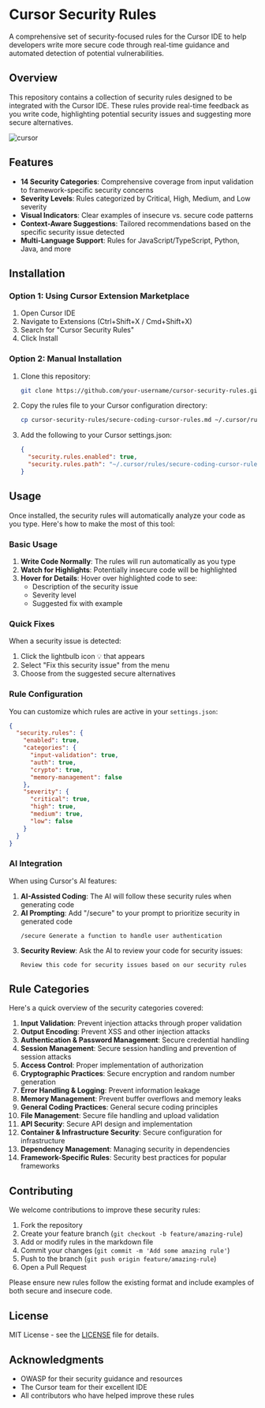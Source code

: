 # Cursor Security Rules

A comprehensive set of security-focused rules for the Cursor IDE to help developers write more secure code through real-time guidance and automated detection of potential vulnerabilities.

## Overview

This repository contains a collection of security rules designed to be integrated with the Cursor IDE. These rules provide real-time feedback as you write code, highlighting potential security issues and suggesting more secure alternatives.

![cursor](https://github.com/user-attachments/assets/ddac1220-f8f8-4df4-b53d-07c0c458a147)

## Features

- **14 Security Categories**: Comprehensive coverage from input validation to framework-specific security concerns
- **Severity Levels**: Rules categorized by Critical, High, Medium, and Low severity
- **Visual Indicators**: Clear examples of insecure vs. secure code patterns
- **Context-Aware Suggestions**: Tailored recommendations based on the specific security issue detected
- **Multi-Language Support**: Rules for JavaScript/TypeScript, Python, Java, and more

## Installation

### Option 1: Using Cursor Extension Marketplace

1. Open Cursor IDE
2. Navigate to Extensions (Ctrl+Shift+X / Cmd+Shift+X)
3. Search for "Cursor Security Rules"
4. Click Install

### Option 2: Manual Installation

1. Clone this repository:
   ```bash
   git clone https://github.com/your-username/cursor-security-rules.git
   ```

2. Copy the rules file to your Cursor configuration directory:
   ```bash
   cp cursor-security-rules/secure-coding-cursor-rules.md ~/.cursor/rules/
   ```

3. Add the following to your Cursor settings.json:
   ```json
   {
     "security.rules.enabled": true,
     "security.rules.path": "~/.cursor/rules/secure-coding-cursor-rules.md"
   }
   ```

## Usage

Once installed, the security rules will automatically analyze your code as you type. Here's how to make the most of this tool:

### Basic Usage

1. **Write Code Normally**: The rules will run automatically as you type
2. **Watch for Highlights**: Potentially insecure code will be highlighted
3. **Hover for Details**: Hover over highlighted code to see:
   - Description of the security issue
   - Severity level
   - Suggested fix with example

### Quick Fixes

When a security issue is detected:

1. Click the lightbulb icon 💡 that appears
2. Select "Fix this security issue" from the menu
3. Choose from the suggested secure alternatives

### Rule Configuration

You can customize which rules are active in your `settings.json`:

```json
{
  "security.rules": {
    "enabled": true,
    "categories": {
      "input-validation": true,
      "auth": true,
      "crypto": true,
      "memory-management": false
    },
    "severity": {
      "critical": true,
      "high": true,
      "medium": true,
      "low": false
    }
  }
}
```

### AI Integration

When using Cursor's AI features:

1. **AI-Assisted Coding**: The AI will follow these security rules when generating code
2. **AI Prompting**: Add "/secure" to your prompt to prioritize security in generated code
   ```
   /secure Generate a function to handle user authentication
   ```
3. **Security Review**: Ask the AI to review your code for security issues:
   ```
   Review this code for security issues based on our security rules
   ```

## Rule Categories

Here's a quick overview of the security categories covered:

1. **Input Validation**: Prevent injection attacks through proper validation
2. **Output Encoding**: Prevent XSS and other injection attacks
3. **Authentication & Password Management**: Secure credential handling
4. **Session Management**: Secure session handling and prevention of session attacks
5. **Access Control**: Proper implementation of authorization
6. **Cryptographic Practices**: Secure encryption and random number generation
7. **Error Handling & Logging**: Prevent information leakage
8. **Memory Management**: Prevent buffer overflows and memory leaks
9. **General Coding Practices**: General secure coding principles
10. **File Management**: Secure file handling and upload validation
11. **API Security**: Secure API design and implementation
12. **Container & Infrastructure Security**: Secure configuration for infrastructure
13. **Dependency Management**: Managing security in dependencies
14. **Framework-Specific Rules**: Security best practices for popular frameworks

## Contributing

We welcome contributions to improve these security rules:

1. Fork the repository
2. Create your feature branch (`git checkout -b feature/amazing-rule`)
3. Add or modify rules in the markdown file
4. Commit your changes (`git commit -m 'Add some amazing rule'`)
5. Push to the branch (`git push origin feature/amazing-rule`)
6. Open a Pull Request

Please ensure new rules follow the existing format and include examples of both secure and insecure code.

## License

MIT License - see the [LICENSE](LICENSE) file for details.

## Acknowledgments

- OWASP for their security guidance and resources
- The Cursor team for their excellent IDE
- All contributors who have helped improve these rules


